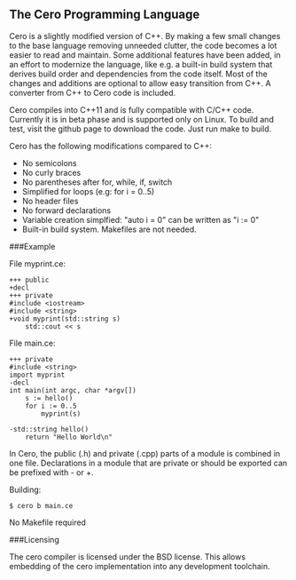 ## The Cero Programming Language

Cero is a slightly modified version of C++. By making a few small changes to the base language removing unneeded clutter, the code becomes a lot easier to read and maintain. Some additional features have been added, in an effort to modernize the language, like e.g. a built-in build system that derives build order and dependencies from the code itself. Most of the changes and additions are optional to allow easy transition from C++. A converter from C++ to Cero code is included.

Cero compiles into C++11 and is fully compatible with C/C++ code. Currently it is in beta phase and is supported only on Linux. To build and test, visit the github page to download the code. Just run make to build.

Cero has the following modifications compared to C++:

* No semicolons
* No curly braces
* No parentheses after for, while, if, switch
* Simplified for loops (e.g: for i = 0..5)
* No header files
* No forward declarations
* Variable creation simplfied: "auto i = 0" can be written as "i := 0"
* Built-in build system. Makefiles are not needed.

###Example

File myprint.ce:

    +++ public
    +decl
    +++ private
    #include <iostream>
    #include <string>
    +void myprint(std::string s)
        std::cout << s

File main.ce:

    +++ private
    #include <string>
    import myprint
    -decl
    int main(int argc, char *argv[])
        s := hello()
        for i := 0..5
            myprint(s)
        
    -std::string hello()
        return "Hello World\n"

In Cero, the public (.h) and private (.cpp) parts of a module is combined in one file. Declarations in a module that are private or should be exported can be prefixed with - or +.

Building:

    $ cero b main.ce

No Makefile required

###Licensing

The cero compiler is licensed under the BSD license. This allows embedding of the cero implementation into any development toolchain.
